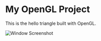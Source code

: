 # My OpenGL Project

This is the hello triangle  built with OpenGL.

![Window Screenshot](https://raw.githubusercontent.com/unisourav-18/OpenGL_projects/main/YoutubeOpenGL_02-04-2025.png)

